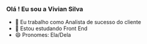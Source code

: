 ### Olá ! Eu sou a Vivian Silva 

- 🔭 Eu trabalho como Analista de sucesso do cliente
- 🌱 Estou estudando Front End
- 😄 Pronomes: Ela/Dela
